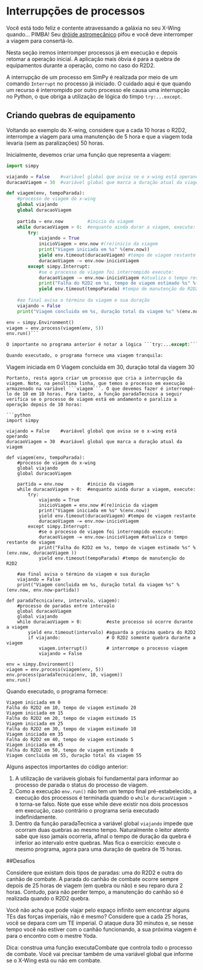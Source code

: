 # Interrupções de processos

Você está todo feliz e contente atravessando a galáxia no seu X-Wing quando... PIMBA! Seu [dróide astromecânico](https://pt.wikipedia.org/wiki/R2-D2) pifou e você deve interromper a viagem para consertá-lo.

Nesta seção iremos interromper processos já em execução e depois retomar a operação inicial. A aplicação mais óbvia é para a quebra de equipamentos durante a operação, como no caso do R2D2.

A interrupção de um processo em SimPy é realizada por meio de um comando ```Interrupt``` no processo já iniciado. O cuidado aqui é que quando um recurso é interrompido por outro processo ele causa uma interrupção no Python, o que obriga a utilização de lógica do timpo ```try:...except```.


## Criando quebras de equipamento

 Voltando ao exemplo do X-wing, considere que a cada 10 horas o R2D2, interrompe a viagem para uma manutenção de 5 hora e que a viagem toda levaria (sem as paralizações) 50 horas.

Inicialmente, devemos criar uma função que representa a viagem:

```python
import simpy

viajando = False    #variável global que avisa se o x-wing está operando
duracaoViagem = 30  #variável global que marca a duração atual da viagem

def viagem(env, tempoParada):
    #processo de viagem do x-wing
    global viajando
    global duracaoViagem
    
    partida = env.now         #inicio da viagem
    while duracaoViagem > 0:  #enquanto ainda durar a viagem, execute:
        try:
            viajando = True
            inicioViagem = env.now #(re)inicio da viagem
            print("Viagem iniciada em %s" %(env.now))
            yield env.timeout(duracaoViagem) #tempo de viagem restante
            duracaoViagem -= env.now-inicioViagem
        except simpy.Interrupt:
            #se o processo de viagem foi interrompido execute:
            duracaoViagem -= env.now-inicioViagem #atualiza o tempo restante de viagem
            print("Falha do R2D2 em %s, tempo de viagem estimado %s" %(env.now, duracaoViagem ))
            yield env.timeout(tempoParada) #tempo de manutenção do R2D2
    
    #ao final avisa o término da viagem e sua duração
    viajando = False
    print("Viagem concluida em %s, duração total da viagem %s" %(env.now, env.now-partida))

env = simpy.Environment()
viagem = env.process(viagem(env, 5))
env.run()```

O importante no programa anterior é notar a lógica ```try:...except:```. O ```except``` aguarda um comando novo, o ```simpy.Interrupt``` que nada mais é que uma interrupção causada por algum outro processo do environment.

Quando executado, o programa fornece uma viagem tranquila:
```
Viagem iniciada em 0
Viagem concluida em 30, duração total da viagem 30
```
Portanto, resta agora criar um processo que cria a interrupção da viagem. Note, na penúltima linha, que temos o processo em execução armazenado na variável ```viagem```. O que devemos fazer é interrompê-lo de 10 em 10 horas. Para tanto, a função paradaTecnica a seguir verifica se o processo de viagem está em andamento e paraliza a operação depois de 10 horas:

```python
import simpy

viajando = False    #variável global que avisa se o x-wing está operando
duracaoViagem = 30  #variável global que marca a duração atual da viagem

def viagem(env, tempoParada):
    #processo de viagem do x-wing
    global viajando
    global duracaoViagem
    
    partida = env.now         #inicio da viagem
    while duracaoViagem > 0:  #enquanto ainda durar a viagem, execute:
        try:
            viajando = True
            inicioViagem = env.now #(re)inicio da viagem
            print("Viagem iniciada em %s" %(env.now))
            yield env.timeout(duracaoViagem) #tempo de viagem restante
            duracaoViagem -= env.now-inicioViagem
        except simpy.Interrupt:
            #se o processo de viagem foi interrompido execute:
            duracaoViagem -= env.now-inicioViagem #atualiza o tempo restante de viagem
            print("Falha do R2D2 em %s, tempo de viagem estimado %s" %(env.now, duracaoViagem ))
            yield env.timeout(tempoParada) #tempo de manutenção do R2D2
    
    #ao final avisa o término da viagem e sua duração
    viajando = False
    print("Viagem concluida em %s, duração total da viagem %s" %(env.now, env.now-partida))

def paradaTecnica(env, intervalo, viagem):
    #processo de paradas entre intervalo
    global duracaoViagem
    global viajando
    while duracaoViagem > 0:         #este processo só ocorre durante a viagem
        yield env.timeout(intervalo) #aguarda a próxima quebra do R2D2
        if viajando:                 # O R2D2 somente quebra durante a viagem
            viagem.interrupt()       # interrompe o processo viagem
            viajando = False
                
env = simpy.Environment()
viagem = env.process(viagem(env, 5))
env.process(paradaTecnica(env, 10, viagem))
env.run()
```
Quando executado, o programa fornece:
```
Viagem iniciada em 0
Falha do R2D2 em 10, tempo de viagem estimado 20
Viagem iniciada em 15
Falha do R2D2 em 20, tempo de viagem estimado 15
Viagem iniciada em 25
Falha do R2D2 em 30, tempo de viagem estimado 10
Viagem iniciada em 35
Falha do R2D2 em 40, tempo de viagem estimado 5
Viagem iniciada em 45
Falha do R2D2 em 50, tempo de viagem estimado 0
Viagem concluida em 55, duração total da viagem 55
```
Alguns aspectos importantes do código anterior:
1. A utilização de variáveis globais foi fundamental para informar ao processo de parada o status do processo de viagem. 
2. Como a execução ```env.run()``` não tem um tempo final pré-estabelecido, a execução dos processos é terminada quando o ```while duracaoViagem > 0``` torna-se falso. Note que esse while deve existir nos dois processos em execução, caso contrário o programa seria executado indefinidamente.
3. Dentro da função paradaTecnica a variável global ```viajando``` impede que ocorram duas quebras ao mesmo tempo. Naturalmente o leitor atento sabe que isso jamais ocorreria, afinal o tempo de duração da quebra é inferior ao intervalo entre quebras. Mas fica o exercício: execute o mesmo programa, agora para uma duração de quebra de 15 horas.

##Desafios

Considere que existam dois tipos de paradas: uma do R2D2 e outra do canhão de combate. A parada do canhão de combate ocorre sempre depois de 25 horas de viagem (em quebra ou não) e seu reparo dura 2 horas. Contudo, para não perder tempo, a manutenção do canhão só é realizada quando o R2D2 quebra.

Você não acha que pode viajar pelo espaço infinito sem encontrar alguns TEs das forças imperiais, não é mesmo? Considere que a cada 25 horas, você se depara com um TE imperial. O ataque dura 30 minutos e, se nesse tempo você não estiver com o canhão funcionando, a sua próxima viagem é para o encontro com o mestre Yoda. 

Dica: construa uma função executaCombate que controla todo o processo de combate. Você vai precisar também de uma variável global que informe se o X-Wing está ou não em combate.
